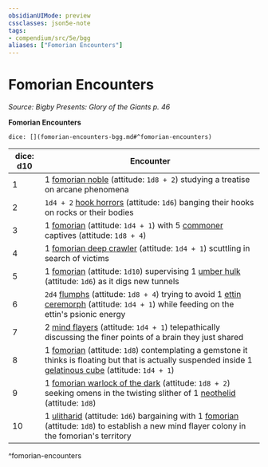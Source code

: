 ```yaml
---
obsidianUIMode: preview
cssclasses: json5e-note
tags:
- compendium/src/5e/bgg
aliases: ["Fomorian Encounters"]
---
```

# Fomorian Encounters
*Source: Bigby Presents: Glory of the Giants p. 46* 

**Fomorian Encounters**

`dice: [](fomorian-encounters-bgg.md#^fomorian-encounters)`

| dice: d10 | Encounter |
|-----------|-----------|
| 1 | 1 [fomorian noble](Mechanics/bestiary/giant/fomorian-noble-bgg.md) (attitude: `1d8 + 2`) studying a treatise on arcane phenomena |
| 2 | `1d4 + 2` [hook horrors](Mechanics/bestiary/monstrosity/hook-horror.md) (attitude: `1d6`) banging their hooks on rocks or their bodies |
| 3 | 1 [fomorian](Mechanics/bestiary/giant/fomorian.md) (attitude: `1d4 + 1`) with 5 [commoner](Mechanics/bestiary/humanoid/commoner.md) captives (attitude: `1d8 + 4`) |
| 4 | 1 [fomorian deep crawler](Mechanics/bestiary/giant/fomorian-deep-crawler-bgg.md) (attitude: `1d4 + 1`) scuttling in search of victims |
| 5 | 1 [fomorian](Mechanics/bestiary/giant/fomorian.md) (attitude: `1d10`) supervising 1 [umber hulk](Mechanics/bestiary/monstrosity/umber-hulk.md) (attitude: `1d6`) as it digs new tunnels |
| 6 | `2d4` [flumphs](Mechanics/bestiary/aberration/flumph.md) (attitude: `1d8 + 4`) trying to avoid 1 [ettin ceremorph](Mechanics/bestiary/aberration/ettin-ceremorph-bgg.md) (attitude: `1d4 + 1`) while feeding on the ettin's psionic energy |
| 7 | 2 [mind flayers](Mechanics/bestiary/aberration/mind-flayer.md) (attitude: `1d4 + 1`) telepathically discussing the finer points of a brain they just shared |
| 8 | 1 [fomorian](Mechanics/bestiary/giant/fomorian.md) (attitude: `1d8`) contemplating a gemstone it thinks is floating but that is actually suspended inside 1 [gelatinous cube](Mechanics/bestiary/ooze/gelatinous-cube.md) (attitude: `1d4 + 1`) |
| 9 | 1 [fomorian warlock of the dark](Mechanics/bestiary/giant/fomorian-warlock-of-the-dark-bgg.md) (attitude: `1d8 + 2`) seeking omens in the twisting slither of 1 [neothelid](Mechanics/bestiary/aberration/neothelid-mpmm.md) (attitude: `1d8`) |
| 10 | 1 [ulitharid](Mechanics/bestiary/aberration/ulitharid-mpmm.md) (attitude: `1d6`) bargaining with 1 [fomorian](Mechanics/bestiary/giant/fomorian.md) (attitude: `1d8`) to establish a new mind flayer colony in the fomorian's territory |
^fomorian-encounters